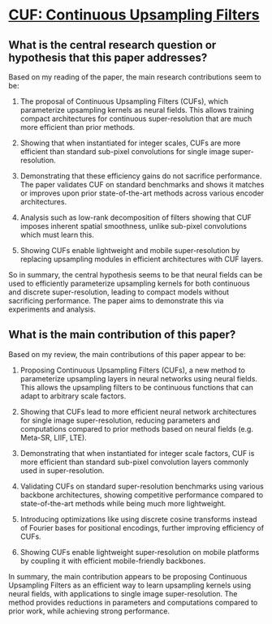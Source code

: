 # [CUF: Continuous Upsampling Filters](https://arxiv.org/abs/2210.06965)

## What is the central research question or hypothesis that this paper addresses?

 Based on my reading of the paper, the main research contributions seem to be:

1. The proposal of Continuous Upsampling Filters (CUFs), which parameterize upsampling kernels as neural fields. This allows training compact architectures for continuous super-resolution that are much more efficient than prior methods.

2. Showing that when instantiated for integer scales, CUFs are more efficient than standard sub-pixel convolutions for single image super-resolution.

3. Demonstrating that these efficiency gains do not sacrifice performance. The paper validates CUF on standard benchmarks and shows it matches or improves upon prior state-of-the-art methods across various encoder architectures. 

4. Analysis such as low-rank decomposition of filters showing that CUF imposes inherent spatial smoothness, unlike sub-pixel convolutions which must learn this.

5. Showing CUFs enable lightweight and mobile super-resolution by replacing upsampling modules in efficient architectures with CUF layers.

So in summary, the central hypothesis seems to be that neural fields can be used to efficiently parameterize upsampling kernels for both continuous and discrete super-resolution, leading to compact models without sacrificing performance. The paper aims to demonstrate this via experiments and analysis.


## What is the main contribution of this paper?

 Based on my review, the main contributions of this paper appear to be:

1. Proposing Continuous Upsampling Filters (CUFs), a new method to parameterize upsampling layers in neural networks using neural fields. This allows the upsampling filters to be continuous functions that can adapt to arbitrary scale factors. 

2. Showing that CUFs lead to more efficient neural network architectures for single image super-resolution, reducing parameters and computations compared to prior methods based on neural fields (e.g. Meta-SR, LIIF, LTE).

3. Demonstrating that when instantiated for integer scale factors, CUF is more efficient than standard sub-pixel convolution layers commonly used in super-resolution.

4. Validating CUFs on standard super-resolution benchmarks using various backbone architectures, showing competitive performance compared to state-of-the-art methods while being much more lightweight.

5. Introducing optimizations like using discrete cosine transforms instead of Fourier bases for positional encodings, further improving efficiency of CUFs.

6. Showing CUFs enable lightweight super-resolution on mobile platforms by coupling it with efficient mobile-friendly backbones.

In summary, the main contribution appears to be proposing Continuous Upsampling Filters as an efficient way to learn upsampling kernels using neural fields, with applications to single image super-resolution. The method provides reductions in parameters and computations compared to prior work, while achieving strong performance.
